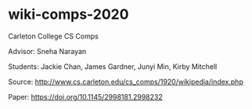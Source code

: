 # wiki-comps-2020
Carleton College CS Comps

Advisor: Sneha Narayan

Students: Jackie Chan, James Gardner, Junyi Min, Kirby Mitchell

Source: http://www.cs.carleton.edu/cs_comps/1920/wikipedia/index.php

Paper: https://doi.org/10.1145/2998181.2998232
